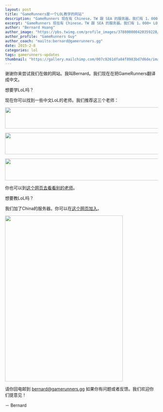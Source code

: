 ```yaml
---
layout: post
title: "GameRunners是一个LOL教学的网站"
description: "GameRunners 现在有 Chinese，TW 跟 SEA 的服务器。我们有 1，000+ LOL 玩家如果你想教或者学这么打LOL。"
excerpt: "GameRunners 现在有 Chinese，TW 跟 SEA 的服务器。我们有 1，000+ LOL 玩家如果你想教或者学这么打LOL。"
author: "Bernard Huang"
author_image: "https://pbs.twimg.com/profile_images/378800000420359228/a73e0d9f4cb08c28ebd9585a91d25c8b_400x400.jpeg"
author_profile: "GameRunners Guy"
author_coach: "mailto:bernard@gamerunners.gg"
date: 2015-2-8
categories: lol
tags: gamerunners-updates
thumbnail: "https://gallery.mailchimp.com/007c9261dfa84f8983bd7d6de/images/87260be8-796a-4f71-8c75-916cb893a722.png"
---
```


谢谢你来尝试我们在做的网站。我叫Bernard。我们现在在把GameRunners翻译成中文。
 
想要学LoL吗？

现在你可以找到一些中文LoL的老师。我们推荐这三个老师：

<a href="http://www.gamerunners.gg/coaches/784" target="_blank" style="-ms-text-size-adjust: 100%;-webkit-text-size-adjust: 100%;color: #202020;font-weight: normal;text-decoration: underline;"><img align="none" height="70" src="https://gallery.mailchimp.com/007c9261dfa84f8983bd7d6de/images/759c9ddd-6a3c-4d01-ac4e-679d39213d04.png" style="width: 560px;height: 70px;margin: 0px;border: 0;outline: none;text-decoration: none;-ms-interpolation-mode: bicubic;" width="560"></a>

<a href="http://www.gamerunners.gg/coaches/756" target="_blank" style="-ms-text-size-adjust: 100%;-webkit-text-size-adjust: 100%;color: #202020;font-weight: normal;text-decoration: underline;"><img align="none" height="71" src="https://gallery.mailchimp.com/007c9261dfa84f8983bd7d6de/images/a4f49417-a899-4b76-a39a-6d8caac30457.png" style="width: 560px;height: 71px;margin: 0px;border: 0;outline: none;text-decoration: none;-ms-interpolation-mode: bicubic;" width="560"></a>

<a href="http://www.gamerunners.gg/coaches/565" target="_blank" style="-ms-text-size-adjust: 100%;-webkit-text-size-adjust: 100%;color: #202020;font-weight: normal;text-decoration: underline;"><img align="none" height="72" src="https://gallery.mailchimp.com/007c9261dfa84f8983bd7d6de/images/5a69c57f-4276-4ea4-98ef-2e6c6c40942c.png" style="width: 560px;height: 72px;margin: 0px;border: 0;outline: none;text-decoration: none;-ms-interpolation-mode: bicubic;" width="560"></a>

你也可以到<a href="http://www.gamerunners.gg/coaches?utf8=%E2%9C%93&q=&region=na&commit=Search">这个网页去看看别的老师</a>。

想要教LoL吗？

我们加了China的服务器。你可以在<a href="http://www.gamerunners.gg/users/sign_up">这个网页加入</a>。

<a href="http://www.gamerunners.gg/users/sign_up" target="_blank" style="-ms-text-size-adjust: 100%;-webkit-text-size-adjust: 100%;color: #202020;font-weight: normal;text-decoration: underline;"><img align="none" height="547" src="https://gallery.mailchimp.com/007c9261dfa84f8983bd7d6de/images/87260be8-796a-4f71-8c75-916cb893a722.png" style="width: 388px;height: 547px;margin: 0px;border: 0;outline: none;text-decoration: none;-ms-interpolation-mode: bicubic;" width="388"></a>

请你回电邮到 <a href="mailto:bernard@gamerunners.gg">bernard@gamerunners.gg</a> 如果你有问题或者反馈。我们欢迎你们提意见！

－ Bernard

